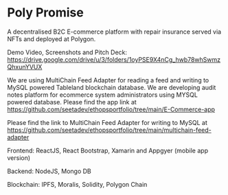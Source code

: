 # Poly Promise 
A decentralised B2C E-commerce platform with repair insurance served via NFTs and deployed at Polygon. 

Demo Video, Screenshots and Pitch Deck: https://drive.google.com/drive/u/3/folders/1oyPSE9X4nCg_hwb78whSwmzQhxunYVUX

We are using MultiChain Feed Adapter for reading a feed and writing to MySQL powered Tableland blockchain database. We are developing audit notes platform for ecommerce system administrators using MYSQL powered database. Please find the app link at https://github.com/seetadev/ethopsportfolio/tree/main/E-Commerce-app

Please find the link to MultiChain Feed Adapter for writing to MySQL at https://github.com/seetadev/ethopsportfolio/tree/main/multichain-feed-adapter

Frontend: ReactJS, React Bootstrap, Xamarin and Appgyer (mobile app version)

Backend: NodeJS, Mongo DB

Blockchain: IPFS, Moralis, Solidity, Polygon Chain
